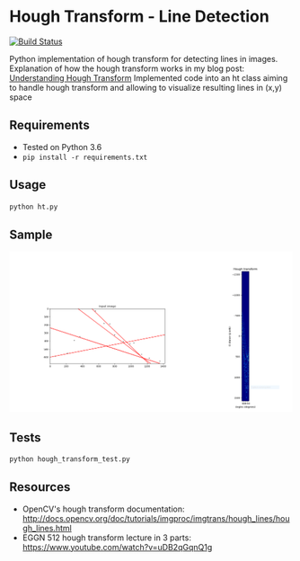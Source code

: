 # Hough Transform - Line Detection
[![Build Status](https://travis-ci.org/alyssaq/hough_transform.svg?branch=master)](https://travis-ci.org/alyssaq/hough_transform)

Python implementation of hough transform for detecting lines in images.    
Explanation of how the hough transform works in my blog post: [Understanding Hough Transform](https://alyssaq.github.io/2014/understanding-hough-transform)
Implemented code into an ht class aiming to handle hough transform and allowing to visualize resulting lines in (x,y) space

## Requirements
* Tested on Python 3.6
* `pip install -r requirements.txt`

## Usage
```py
python ht.py
```
## Sample 
![hough transform image](imgs/output.png)

## Tests
```py
python hough_transform_test.py
```

## Resources
* OpenCV's hough transform documentation: 
<http://docs.opencv.org/doc/tutorials/imgproc/imgtrans/hough_lines/hough_lines.html>
* EGGN 512 hough transform lecture in 3 parts:
<https://www.youtube.com/watch?v=uDB2qGqnQ1g>
